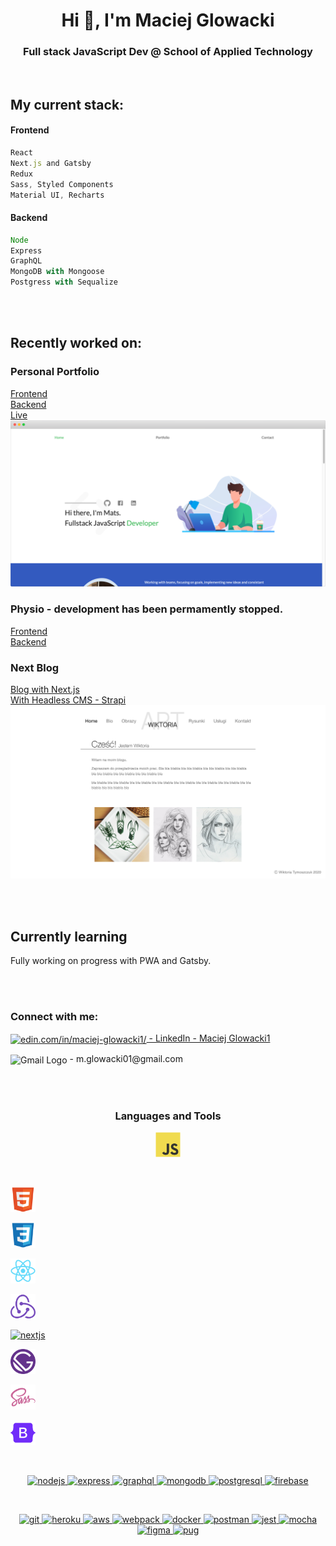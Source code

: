 <h1 align="center">Hi 👋, I'm Maciej Glowacki</h1>
<h3 align="center">Full stack JavaScript Dev @ School of Applied Technology</h3>

<br/>

## My current stack:

<h4>Frontend</h4>

```javascript
React
Next.js and Gatsby
Redux
Sass, Styled Components
Material UI, Recharts
```


<h4>Backend</h4>

```javascript
Node
Express
GraphQL
MongoDB with Mongoose
Postgress with Sequalize
```

<br/><br/>

## Recently worked on:

 ### Personal Portfolio
 [Frontend](https://github.com/MaciejGL/personal_portfolio_frontend)<br/>
 [Backend](https://github.com/MaciejGL/personal_portfolio_backend)<br/>
 [Live](https://maciej-dev.netlify.app/)<br/>
 <img src="https://github.com/MaciejGL/personal_portfolio_frontend/blob/main/assets/portfolio_browser_frame.png" />
 
 ### Physio - development has been permamently stopped.
 [Frontend](https://github.com/MaciejGL/final-project-frontend) <br /> 
 [Backend](https://github.com/MaciejGL/final-project-backend)

 ### Next Blog
 [Blog with Next.js](https://github.com/MaciejGL/wika-blog-next)<br/>
 [With Headless CMS - Strapi](https://github.com/MaciejGL/wika_cms)<br/>
 <img src="https://github.com/MaciejGL/wika-blog-next/blob/main/wika.png" class="projectInProgress" />

<br/><br/>

## Currently learning
Fully working on progress with PWA and Gatsby.

<br/><br/>

<h3 align="left">Connect with me:</h3>

<p align="left">
<a href="https://linkedin.com/in/maciej-glowacki1/" target="blank"><img align="center" src="https://cdn.jsdelivr.net/npm/simple-icons@3.0.1/icons/linkedin.svg" alt="edin.com/in/maciej-glowacki1/" height="30" width="40" /> - LinkedIn - Maciej Glowacki1</a>
</p>

<p align="left">
<img align="center" src="https://cdn.jsdelivr.net/npm/simple-icons@3.0.1/icons/gmail.svg" alt="Gmail Logo" height="30" width="40" /> - m.glowacki01@gmail.com
</p>
<br/><br/>

<h3 align="center">Languages and Tools</h3>

<p align="center">
<a href="https://developer.mozilla.org/en-US/docs/Web/JavaScript" target="_blank"><img src="https://github.com/devicons/devicon/blob/master/icons/javascript/javascript-original.svg" alt="javascript" width="40" height="40"/></a>
</p></br> 

<p align="center" width="100%">
 
<a href="https://www.w3.org/html/" target="_blank"><img src="https://github.com/devicons/devicon/blob/master/icons/html5/html5-original.svg" alt="html5" width="40" height="40"/></a>
 
<a href="https://www.w3schools.com/css/" target="_blank"><img src="https://github.com/devicons/devicon/blob/master/icons/css3/css3-original.svg" alt="css3" width="40" height="40"/></a>
 
<a href="https://reactjs.org/" target="_blank"><img src="https://github.com/devicons/devicon/blob/master/icons/react/react-original.svg" alt="react" width="40" height="40"/></a>

<a href="https://redux.js.org" target="_blank"><img src="https://github.com/devicons/devicon/blob/master/icons/redux/redux-original.svg" alt="redux" width="40" height="40"/></a>

<a href="https://nextjs.org/" target="_blank"><img src="https://cdn.worldvectorlogo.com/logos/nextjs-3.svg" alt="nextjs" width="40" height="40"/></a>

<a href="https://www.gatsbyjs.com/" target="_blank"><img src="https://github.com/devicons/devicon/blob/master/icons/gatsby/gatsby-original.svg" alt="gatsby" width="40" height="40"/></a>

<a href="https://sass-lang.com" target="_blank"><img src="https://github.com/devicons/devicon/blob/master/icons/sass/sass-original.svg" alt="sass" width="40" height="40"/></a>

<a href="https://getbootstrap.com" target="_blank"><img src="https://github.com/devicons/devicon/blob/master/icons/bootstrap/bootstrap-plain.svg" alt="bootstrap" width="40" height="40"/></a>

</p>
</br> 

<p align="center"> <a href="https://nodejs.org" target="_blank"> <img src="https://devicons.github.io/devicon/devicon.git/icons/nodejs/nodejs-original-wordmark.svg" alt="nodejs" width="40" height="40"/> </a> <a href="https://expressjs.com" target="_blank"> 
 <img src="https://devicons.github.io/devicon/devicon.git/icons/express/express-original-wordmark.svg" alt="express" width="40" height="40"/> </a> <a href="https://graphql.org" target="_blank"> <img src="https://www.vectorlogo.zone/logos/graphql/graphql-icon.svg" alt="graphql" width="40" height="40"/> </a> <a href="https://www.mongodb.com/" target="_blank"> <img src="https://devicons.github.io/devicon/devicon.git/icons/mongodb/mongodb-original-wordmark.svg" alt="mongodb" width="40" height="40"/> </a>
<a href="https://www.postgresql.org" target="_blank"> <img src="https://devicons.github.io/devicon/devicon.git/icons/postgresql/postgresql-original-wordmark.svg" alt="postgresql" width="40" height="40"/> </a>
<a href="https://firebase.google.com/" target="_blank"> <img src="https://www.vectorlogo.zone/logos/firebase/firebase-icon.svg" alt="firebase" width="40" height="40"/> </a> 
 </p>
 </br> 
<p align="center"> 
<a href="https://git-scm.com/" target="_blank"> <img src="https://www.vectorlogo.zone/logos/git-scm/git-scm-icon.svg" alt="git" width="40" height="40"/> </a> 
<a href="https://heroku.com" target="_blank"> <img src="https://www.vectorlogo.zone/logos/heroku/heroku-icon.svg" alt="heroku" width="40" height="40"/> </a> 
<a href="https://aws.amazon.com" target="_blank"> 
 <img src="https://devicons.github.io/devicon/devicon.git/icons/amazonwebservices/amazonwebservices-original-wordmark.svg" alt="aws" width="40" height="40"/> 
 </a> 
<a href="https://webpack.js.org" target="_blank"> <img src="https://devicons.github.io/devicon/devicon.git/icons/webpack/webpack-original.svg" alt="webpack" width="40" height="40"/> </a>
<a href="https://www.docker.com/" target="_blank"> <img src="https://devicons.github.io/devicon/devicon.git/icons/docker/docker-original-wordmark.svg" alt="docker" width="40" height="40"/> </a> 
<a href="https://postman.com" target="_blank"> <img src="https://www.vectorlogo.zone/logos/getpostman/getpostman-icon.svg" alt="postman" width="40" height="40"/> </a> 
<a href="https://jestjs.io" target="_blank"> <img src="https://www.vectorlogo.zone/logos/jestjsio/jestjsio-icon.svg" alt="jest" width="40" height="40"/> </a>
<a href="https://mochajs.org" target="_blank"> <img src="https://www.vectorlogo.zone/logos/mochajs/mochajs-icon.svg" alt="mocha" width="40" height="40"/> </a> 
<a href="https://www.figma.com/" target="_blank"> <img src="https://www.vectorlogo.zone/logos/figma/figma-icon.svg" alt="figma" width="40" height="40"/> </a> 
<a href="https://pugjs.org" target="_blank"> <img src="https://cdn.worldvectorlogo.com/logos/pug.svg" alt="pug" width="40" height="40"/> </a>
 </p></br> 


 
 


 
 
 
